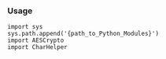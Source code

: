 

### Usage

	import sys
	sys.path.append('{path_to_Python_Modules}')
	import AESCrypto
	import CharHelper
